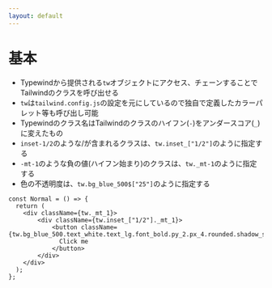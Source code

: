 ```yaml
---
layout: default
---
```


# 基本

- Typewindから提供される`tw`オブジェクトにアクセス、チェーンすることでTailwindのクラスを呼び出せる
- `tw`は`tailwind.config.js`の設定を元にしているので独自で定義したカラーパレット等も呼び出し可能
- Typewindのクラス名はTailwindのクラスのハイフン(`-`)をアンダースコア(`_`)に変えたもの
- `inset-1/2`のような/が含まれるクラスは、`tw.inset_["1/2"]`のように指定する
- `-mt-1`のような負の値(ハイフン始まり)のクラスは、`tw._mt-1`のように指定する
- 色の不透明度は、`tw.bg_blue_500$["25"]`のように指定する

```tsx {5,6,7|3|4|5}
const Normal = () => {
  return (
    <div className={tw._mt_1}>
        <div className={tw.inset_["1/2"]._mt_1}>
            <button className={tw.bg_blue_500.text_white.text_lg.font_bold.py_2.px_4.rounded.shadow_sm.hover(bg_blue_700$["25"])}>
              Click me
            </button>
        </div>
    </div>
  );
};
```